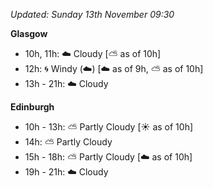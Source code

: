 *Updated: Sunday 13th November 09:30*

**Glasgow**

* 10h, 11h: :cloud: Cloudy [:partly_sunny: as of 10h]
* 12h: :cyclone: Windy (:cloud:) [:cloud: as of 9h, :partly_sunny: as of 10h]
* 13h - 21h: :cloud: Cloudy

**Edinburgh**

* 10h - 13h: :partly_sunny: Partly Cloudy [:sunny: as of 10h]
* 14h: :partly_sunny: Partly Cloudy
* 15h - 18h: :partly_sunny: Partly Cloudy [:cloud: as of 10h]
* 19h - 21h: :cloud: Cloudy
